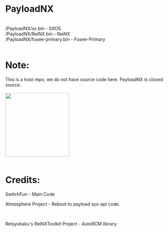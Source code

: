 # PayloadNX
<br>
/PayloadNX/sx.bin - SXOS
<br>
/PayloadNX/ReiNX.bin - ReiNX
<br>
/PayloadNX/fusee-primary.bin - Fusee-Primary
<br>
<br>
<h1>Note:</h1>
This is a host repo, we do not have source code here. PayloadNX is closed source.
<br>
<br>
<img src="https://modparadise.com/payloadnx.jpg" height="200">
<br>
<br>
<h1>Credits:</h1>
<p>SwitchFun - Main Code<br></p>
</hr>
<p>Atmosphere Project - Reboot to payload sys-api code.</p>
</hr>
<br>
<p>Reisyukaku's ReiNXToolkit Project - AutoRCM library.</p>
</hr>

